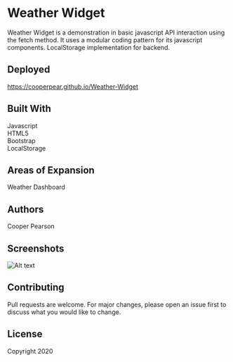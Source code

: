 # Weather Widget
Weather Widget is a demonstration in basic javascript API interaction using the fetch method. It uses a modular coding pattern for its javascript components.
LocalStorage implementation for backend. 

## Deployed
https://cooperpear.github.io/Weather-Widget

## Built With
Javascript<br>
HTML5<br>
Bootstrap<br>
LocalStorage<br>

## Areas of Expansion
Weather Dashboard

## Authors
Cooper Pearson

## Screenshots
![Alt text](/relative/path/to/img.jpg?raw=true "Optional Title")

## Contributing
Pull requests are welcome. For major changes, please open an issue first to discuss what you would like to change.

## License
Copyright 2020
